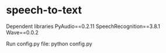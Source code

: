 # speech-to-text

Dependent libraries
PyAudio==0.2.11
SpeechRecognition==3.8.1
Wave==0.0.2

Run config.py file:
python config.py
